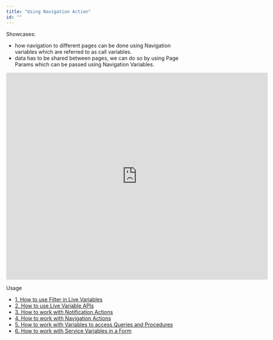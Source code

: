 ```yaml
---
title: "Using Navigation Action"
id: ""
---
```


Showcases:

- how navigation to different pages can be done using Navigation variables which are referred to as call variables.
- data has to be shared between pages, we can do so by using Page Params which can be passed using Navigation Variables.

<iframe width="708" height="560" src="https://docs.google.com/presentation/d/e/2PACX-1vSg5PwQtN5pAHAV3kixOBFSNG2MnVsTRMp4VfEr73r8SEaK6dK9coOVoyy0QxoG62GGbdUER3vgDIqN/embed?start=false&amp;loop=false&amp;delayms=3000" frameborder="0" allowfullscreen="allowfullscreen" mozallowfullscreen="mozallowfullscreen" webkitallowfullscreen="webkitallowfullscreen"></iframe>

Usage

- [1\. How to use Filter in Live Variables](/learn/how-tos/using-filter-conditions-variable/)
- [2\. How to use Live Variable APIs](/learn/how-tos/using-live-variable-apis/)
- [3\. How to work with Notification Actions](/learn/how-tos/using-notification-actions/)
- [4\. How to work with Navigation Actions](#)
- [5\. How to work with Variables to access Queries and Procedures](/learn/how-tos/using-variables-queries-procedure/)
- [6\. How to work with Service Variables in a Form](/learn/how-tos/using-service-variable-form/)
